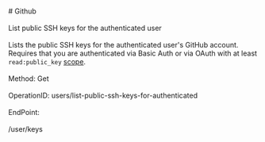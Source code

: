 <br>#     Github</br>
<br>List public SSH keys for the authenticated user</br>
<br>Lists the public SSH keys for the authenticated user's GitHub account. Requires that you are authenticated via Basic Auth or via OAuth with at least `read:public_key` [scope](https://developer.github.com/apps/building-oauth-apps/understanding-scopes-for-oauth-apps/).</br>
<br>Method: Get</br>
<br>OperationID: users/list-public-ssh-keys-for-authenticated</br>
<br>EndPoint:</br>
<br>/user/keys</br>

